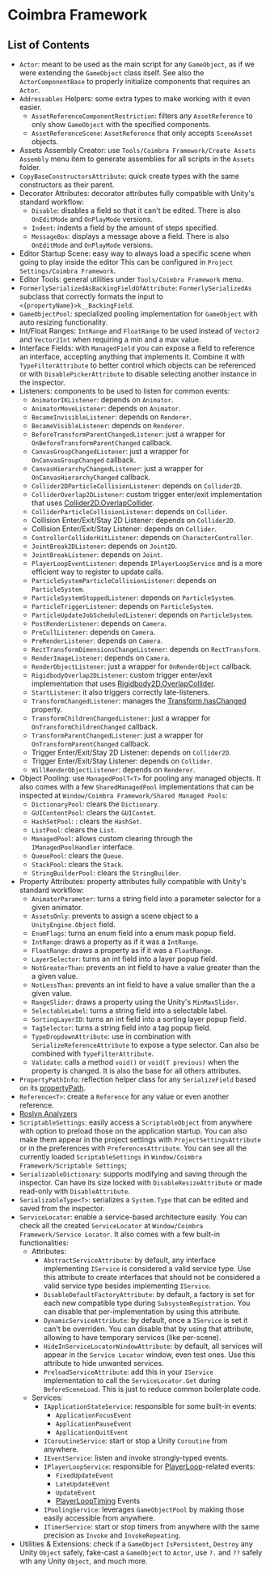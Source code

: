 ﻿# Coimbra Framework

## List of Contents

- `Actor`: meant to be used as the main script for any `GameObject`, as if we were extending the `GameObject` class itself. See also the `ActorComponentBase` to properly initialize components that requires an `Actor`.
- `Addressables` Helpers: some extra types to make working with it even easier.
    - `AssetReferenceComponentRestriction`: filters any `AssetReference` to only show `GameObject` with the specified components.
    - `AssetReferenceScene`: `AssetReference` that only accepts `SceneAsset` objects.
- Assets Assembly Creator: use `Tools/Coimbra Framework/Create Assets Assembly` menu item to generate assemblies for all scripts in the `Assets` folder.
- `CopyBaseConstructorsAttribute`: quick create types with the same constructors as their parent.
- Decorator Attributes: decorator attributes fully compatible with Unity's standard workflow:
    - `Disable`: disables a field so that it can't be edited. There is also `OnEditMode` and `OnPlayMode` versions.
    - `Indent`: indents a field by the amount of steps specified.
    - `MessageBox`: displays a message above a field. There is also `OnEditMode` and `OnPlayMode` versions.
- Editor Startup Scene: easy way to always load a specific scene when going to play inside the editor This can be configured in `Project Settings/Coimbra Framework`.
- Editor Tools: general utilities under `Tools/Coimbra Framework` menu.
- `FormerlySerializedAsBackingFieldOfAttribute`: `FormerlySerializedAs` subclass that correctly formats the input to `<{propertyName}>k__BackingField`.
- `GameObjectPool`: specialized pooling implementation for `GameObject` with auto resizing functionality.
- Int/Float Ranges: `IntRange` and `FloatRange` to be used instead of `Vector2` and `Vector2Int` when requiring a min and a max value.
- Interface Fields: with `ManagedField` you can expose a field to reference an interface, accepting anything that implements it. Combine it with `TypeFilterAttribute` to better control which objects can be referenced or with `DisablePickerAttribute` to disable selecting another instance in the inspector.
- Listeners: components to be used to listen for common events:
    - `AnimatorIKListener`: depends on `Animator`.
    - `AnimatorMoveListener`: depends on `Animator`.
    - `BecameInvisibleListener`: depends on `Renderer`.
    - `BecameVisibleListener`: depends on `Renderer`.
    - `BeforeTransformParentChangedListener`: just a wrapper for `OnBeforeTransformParentChanged` callback.
    - `CanvasGroupChangedListener`: just a wrapper for `OnCanvasGroupChanged` callback.
    - `CanvasHierarchyChangedListener`: just a wrapper for `OnCanvasHierarchyChanged` callback.
    - `Collider2DParticleCollisionListener`: depends on `Collider2D`.
    - `ColliderOverlap2DListener`: custom trigger enter/exit implementation that uses [Collider2D.OverlapCollider](https://docs.unity3d.com/ScriptReference/Collider2D.OverlapCollider.html).
    - `ColliderParticleCollisionListener`: depends on `Collider`.
    - Collision Enter/Exit/Stay 2D Listener: depends on `Collider2D`.
    - Collision Enter/Exit/Stay Listener: depends on `Collider`.
    - `ControllerColliderHitListener`: depends on `CharacterController`.
    - `JointBreak2DListener`: depends on `Joint2D`.
    - `JointBreakListener`: depends on `Joint`.
    - `PlayerLoopEventListener`: depends `IPlayerLoopService` and is a more efficient way to register to update calls.
    - `ParticleSystemParticleCollisionListener`: depends on `ParticleSystem`.
    - `ParticleSystemStoppedListener`: depends on `ParticleSystem`.
    - `ParticleTriggerListener`: depends on `ParticleSystem`.
    - `ParticleUpdateJobScheduledListener`: depends on `ParticleSystem`.
    - `PostRenderListener`: depends on `Camera`.
    - `PreCullListener`: depends on `Camera`.
    - `PreRenderListener`: depends on `Camera`.
    - `RectTransformDimensionsChangeListener`: depends on `RectTransform`.
    - `RenderImageListener`: depends on `Camera`.
    - `RenderObjectListener`: just a wrapper for `OnRenderObject` callback.
    - `RigidbodyOverlap2DListener`: custom trigger enter/exit implementation that uses [Rigidbody2D.OverlapCollider](https://docs.unity3d.com/ScriptReference/Rigidbody2D.OverlapCollider.html).
    - `StartListener`: it also triggers correctly late-listeners.
    - `TransformChangedListener`: manages the [Transform.hasChanged](https://docs.unity3d.com/ScriptReference/Transform-hasChanged.html) property.
    - `TransformChildrenChangedListener`: just a wrapper for `OnTransformChildrenChanged` callback.
    - `TransformParentChangedListener`: just a wrapper for `OnTransformParentChanged` callback.
    - Trigger Enter/Exit/Stay 2D Listener: depends on `Collider2D`.
    - Trigger Enter/Exit/Stay Listener: depends on `Collider`.
    - `WillRenderObjectListener`: depends on `Renderer`.
- Object Pooling: use `ManagedPoolT<T>` for pooling any managed objects. It also comes with a few `SharedManagedPool` implementations that can be inspected at `Window/Coimbra Framework/Shared Managed Pools`:
    - `DictionaryPool`: clears the `Dictionary`.
    - `GUIContentPool`: clears the `GUIContet`.
    - `HashSetPool`: : clears the `HashSet`.
    - `ListPool`: clears the `List`.
    - `ManagedPool`: allows custom clearing through the `IManagedPoolHandler` interface.
    - `QueuePool`: clears the `Queue`.
    - `StackPool`: clears the `Stack`.
    - `StringBuilderPool`: clears the `StringBuilder`.
- Property Attributes: property attributes fully compatible with Unity's standard workflow:
    - `AnimatorParameter`: turns a string field into a parameter selector for a given animator.
    - `AssetsOnly`: prevents to assign a scene object to a `UnityEngine.Object` field.
    - `EnumFlags`: turns an enum field into a enum mask popup field.
    - `IntRange`: draws a property as if it was a `IntRange`.
    - `FloatRange`: draws a property as if it was a `FloatRange`.
    - `LayerSelector`: turns an int field into a layer popup field.
    - `NotGreaterThan`: prevents an int field to have a value greater than the a given value.
    - `NotLessThan`: prevents an int field to have a value smaller than the a given value.
    - `RangeSlider`: draws a property using the Unity's `MinMaxSlider`.
    - `SelectableLabel`: turns a string field into a selectable label.
    - `SortingLayerID`: turns an int field into a sorting layer popup field.
    - `TagSelector`: turns a string field into a tag popup field.
    - `TypeDropdownAttribute`: use in combination with `SerializeReferenceAttribute` to expose a type selector. Can also be combined with `TypeFilterAttribute`.
    - `Validate`: calls a method `void()` or `void(T previous)` when the property is changed. It is also the base for all others attributes.
- `PropertyPathInfo`: reflection helper class for any `SerializeField` based on its [propertyPath](https://docs.unity3d.com/ScriptReference/SerializedProperty-propertyPath.html).
- `Reference<T>`: create a `Reference` for any value or even another reference.
- [Roslyn Analyzers](RoslynAnalyzers.md)
- `ScriptableSettings`: easily access a `ScriptableObject` from anywhere with option to preload those on the application startup. You can also make them appear in the project settings with `ProjectSettingsAttribute` or in the preferences
  with `PreferencesAttribute`. You can see all the currently loaded `ScriptableSettings` in `Window/Coimbra Framework/Scriptable Settings`;
- `SerializableDictionary`: supports modifying and saving through the inspector. Can have its size locked with `DisableResizeAttribute` or made read-only with `DisableAttribute`.
- `SerializableType<T>`: serializes a `System.Type` that can be edited and saved from the inspector.
- `ServiceLocator`: enable a service-based architecture easily. You can check all the created `ServiceLocator` at `Window/Coimbra Framework/Service Locator`. It also comes with a few built-in functionalities:
    - Attributes:
        - `AbstractServiceAttribute`: by default, any interface implementing `IService` is considered a valid service type. Use this attribute to create interfaces that should not be considered a valid service type besides implementing `IService`.
        - `DisableDefaultFactoryAttribute`: by default, a factory is set for each new compatible type during `SubsystemRegistration`. You can disable that per-implementation by using this attribute.
        - `DynamicServiceAttribute`: by default, once a `IService` is set it can't be overriden. You can disable that by using that attribute, allowing to have temporary services (like per-scene).
        - `HideInServiceLocatorWindowAttribute`: by default, all services will appear in the `Service Locator` window, even test ones. Use this attribute to hide unwanted services.
        - `PreloadServiceAttribute`: add this in your `IService` implementation to call the `ServiceLocator.Get` during `BeforeSceneLoad`. This is just to reduce common boilerplate code.
    - Services:
        - `IApplicationStateService`: responsible for some built-in events:
            - `ApplicationFocusEvent`
            - `ApplicationPauseEvent`
            - `ApplicationQuitEvent`
        - `ICoroutineService`: start or stop a Unity `Coroutine` from anywhere.
        - `IEventService`: listen and invoke strongly-typed events.
        - `IPlayerLoopService`: responsible for [PlayerLoop](https://docs.unity3d.com/ScriptReference/LowLevel.PlayerLoop.html)-related events:
            - `FixedUpdateEvent`
            - `LateUpdateEvent`
            - `UpdateEvent`
            - [PlayerLoopTiming](https://github.com/Cysharp/UniTask#playerloop) Events
        - `IPoolingService`: leverages `GameObjectPool` by making those easily accessible from anywhere.
        - `ITimerService`: start or stop timers from anywhere with the same precision as `Invoke` and `InvokeRepeating`.
- Utilities & Extensions: check if a `GameObject` `IsPersistent`, `Destroy` any Unity `Object` safely, fake-cast a `GameObject` to `Actor`, use `?.` and `??` safely wth any Unity `Object`, and much more.
